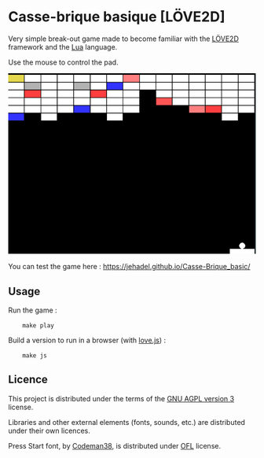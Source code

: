 # Casse-brique basique [LÖVE2D]

Very simple break-out game made to become familiar with the [LÖVE2D](https://love2d.org/) framework and the [Lua](http://www.lua.org/) language.

Use the mouse to control the pad.

![Screen capture of the game](./src/Images/Casse-Brique.png)

You can test the game here : https://jehadel.github.io/Casse-Brique_basic/

## Usage
<!-- TODO -->

Run the game :

        make play

Build a version to run in a browser (with [love.js](https://github.com/Davidobot/love.js)) : 

        make js


## Licence

This project is distributed under the terms of the [GNU AGPL version 3](./LICENSE.txt) license. 

Libraries and other external elements (fonts, sounds, etc.) are distributed under their own licences. 

Press Start font, by [Codeman38](http://www.zone38.net/font/#pressstart), is distributed under [OFL](https://scripts.sil.org/cms/scripts/page.php?item_id=OFL_web) license.